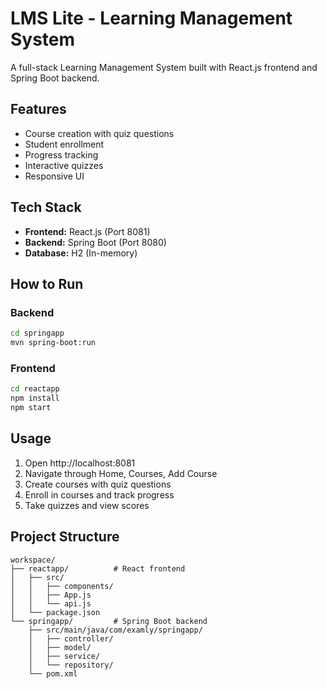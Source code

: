 # LMS Lite - Learning Management System

A full-stack Learning Management System built with React.js frontend and Spring Boot backend.

## Features
- Course creation with quiz questions
- Student enrollment
- Progress tracking
- Interactive quizzes
- Responsive UI

## Tech Stack
- **Frontend:** React.js (Port 8081)
- **Backend:** Spring Boot (Port 8080)
- **Database:** H2 (In-memory)

## How to Run

### Backend
```bash
cd springapp
mvn spring-boot:run
```

### Frontend
```bash
cd reactapp
npm install
npm start
```

## Usage
1. Open http://localhost:8081
2. Navigate through Home, Courses, Add Course
3. Create courses with quiz questions
4. Enroll in courses and track progress
5. Take quizzes and view scores

## Project Structure
```
workspace/
├── reactapp/          # React frontend
│   ├── src/
│   │   ├── components/
│   │   ├── App.js
│   │   └── api.js
│   └── package.json
└── springapp/         # Spring Boot backend
    ├── src/main/java/com/examly/springapp/
    │   ├── controller/
    │   ├── model/
    │   ├── service/
    │   └── repository/
    └── pom.xml
```